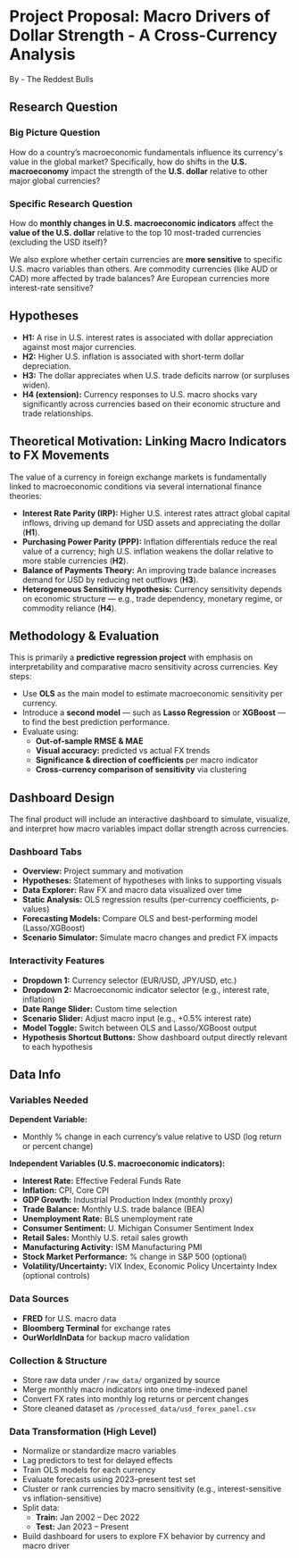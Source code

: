 # Project Proposal: Macro Drivers of Dollar Strength - A Cross-Currency Analysis 
By - The Reddest Bulls

## Research Question

### Big Picture Question  
How do a country’s macroeconomic fundamentals influence its currency's value in the global market? Specifically, how do shifts in the **U.S. macroeconomy** impact the strength of the **U.S. dollar** relative to other major global currencies?

### Specific Research Question  
How do **monthly changes in U.S. macroeconomic indicators** affect the **value of the U.S. dollar** relative to the top 10 most-traded currencies (excluding the USD itself)?

We also explore whether certain currencies are **more sensitive** to specific U.S. macro variables than others. Are commodity currencies (like AUD or CAD) more affected by trade balances? Are European currencies more interest-rate sensitive?

## Hypotheses  
- **H1:** A rise in U.S. interest rates is associated with dollar appreciation against most major currencies.  
- **H2:** Higher U.S. inflation is associated with short-term dollar depreciation.  
- **H3:** The dollar appreciates when U.S. trade deficits narrow (or surpluses widen).  
- **H4 (extension):** Currency responses to U.S. macro shocks vary significantly across currencies based on their economic structure and trade relationships.

## Theoretical Motivation: Linking Macro Indicators to FX Movements

The value of a currency in foreign exchange markets is fundamentally linked to macroeconomic conditions via several international finance theories:

- **Interest Rate Parity (IRP):** Higher U.S. interest rates attract global capital inflows, driving up demand for USD assets and appreciating the dollar (**H1**).
- **Purchasing Power Parity (PPP):** Inflation differentials reduce the real value of a currency; high U.S. inflation weakens the dollar relative to more stable currencies (**H2**).
- **Balance of Payments Theory:** An improving trade balance increases demand for USD by reducing net outflows (**H3**).
- **Heterogeneous Sensitivity Hypothesis:** Currency sensitivity depends on economic structure — e.g., trade dependency, monetary regime, or commodity reliance (**H4**).

## Methodology & Evaluation  
This is primarily a **predictive regression project** with emphasis on interpretability and comparative macro sensitivity across currencies. Key steps:

- Use **OLS** as the main model to estimate macroeconomic sensitivity per currency.
- Introduce a **second model** — such as **Lasso Regression** or **XGBoost** — to find the best prediction performance.
- Evaluate using:
  - **Out-of-sample RMSE & MAE**
  - **Visual accuracy:** predicted vs actual FX trends
  - **Significance & direction of coefficients** per macro indicator
  - **Cross-currency comparison of sensitivity** via clustering

## Dashboard Design
The final product will include an interactive dashboard to simulate, visualize, and interpret how macro variables impact dollar strength across currencies.

### Dashboard Tabs

- **Overview:** Project summary and motivation
- **Hypotheses:** Statement of hypotheses with links to supporting visuals
- **Data Explorer:** Raw FX and macro data visualized over time
- **Static Analysis:** OLS regression results (per-currency coefficients, p-values)
- **Forecasting Models:** Compare OLS and best-performing model (Lasso/XGBoost)
- **Scenario Simulator:** Simulate macro changes and predict FX impacts

### Interactivity Features

- **Dropdown 1:** Currency selector (EUR/USD, JPY/USD, etc.)
- **Dropdown 2:** Macroeconomic indicator selector (e.g., interest rate, inflation)
- **Date Range Slider:** Custom time selection
- **Scenario Slider:** Adjust macro input (e.g., +0.5% interest rate)
- **Model Toggle:** Switch between OLS and Lasso/XGBoost output
- **Hypothesis Shortcut Buttons:** Show dashboard output directly relevant to each hypothesis

## Data Info

### Variables Needed

**Dependent Variable:**  
- Monthly % change in each currency’s value relative to USD (log return or percent change)

**Independent Variables (U.S. macroeconomic indicators):**  
- **Interest Rate:** Effective Federal Funds Rate  
- **Inflation:** CPI, Core CPI  
- **GDP Growth:** Industrial Production Index (monthly proxy)  
- **Trade Balance:** Monthly U.S. trade balance (BEA)  
- **Unemployment Rate:** BLS unemployment rate  
- **Consumer Sentiment:** U. Michigan Consumer Sentiment Index  
- **Retail Sales:** Monthly U.S. retail sales growth  
- **Manufacturing Activity:** ISM Manufacturing PMI  
- **Stock Market Performance:** % change in S&P 500 (optional)  
- **Volatility/Uncertainty:** VIX Index, Economic Policy Uncertainty Index (optional controls)

### Data Sources  
- **FRED** for U.S. macro data  
- **Bloomberg Terminal** for exchange rates  
- **OurWorldInData** for backup macro validation

### Collection & Structure  
- Store raw data under `/raw_data/` organized by source  
- Merge monthly macro indicators into one time-indexed panel  
- Convert FX rates into monthly log returns or percent changes  
- Store cleaned dataset as `/processed_data/usd_forex_panel.csv`

### Data Transformation (High Level)  
- Normalize or standardize macro variables  
- Lag predictors to test for delayed effects  
- Train OLS models for each currency  
- Evaluate forecasts using 2023–present test set  
- Cluster or rank currencies by macro sensitivity (e.g., interest-sensitive vs inflation-sensitive)  
- Split data:
  - **Train:** Jan 2002 – Dec 2022  
  - **Test:** Jan 2023 – Present  
- Build dashboard for users to explore FX behavior by currency and macro driver
